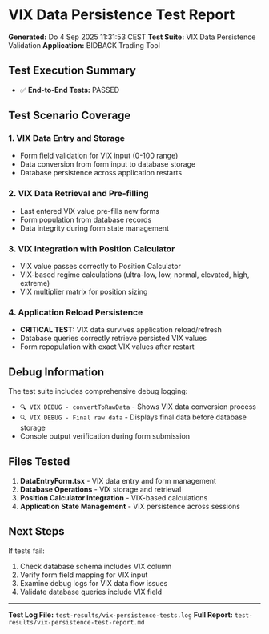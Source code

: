 # VIX Data Persistence Test Report

**Generated:** Do  4 Sep 2025 11:31:53 CEST
**Test Suite:** VIX Data Persistence Validation
**Application:** BIDBACK Trading Tool

## Test Execution Summary

- ✅ **End-to-End Tests:** PASSED

## Test Scenario Coverage

### 1. VIX Data Entry and Storage
- Form field validation for VIX input (0-100 range)
- Data conversion from form input to database storage
- Database persistence across application restarts

### 2. VIX Data Retrieval and Pre-filling
- Last entered VIX value pre-fills new forms
- Form population from database records
- Data integrity during form state management

### 3. VIX Integration with Position Calculator
- VIX value passes correctly to Position Calculator
- VIX-based regime calculations (ultra-low, low, normal, elevated, high, extreme)
- VIX multiplier matrix for position sizing

### 4. Application Reload Persistence
- **CRITICAL TEST:** VIX data survives application reload/refresh
- Database queries correctly retrieve persisted VIX values
- Form repopulation with exact VIX values after restart

## Debug Information

The test suite includes comprehensive debug logging:
- `🔍 VIX DEBUG - convertToRawData` - Shows VIX data conversion process
- `🔍 VIX DEBUG - Final raw data` - Displays final data before database storage
- Console output verification during form submission

## Files Tested

1. **DataEntryForm.tsx** - VIX data entry and form management
2. **Database Operations** - VIX storage and retrieval
3. **Position Calculator Integration** - VIX-based calculations
4. **Application State Management** - VIX persistence across sessions

## Next Steps

If tests fail:
1. Check database schema includes VIX column
2. Verify form field mapping for VIX input
3. Examine debug logs for VIX data flow issues
4. Validate database queries include VIX field

---

**Test Log File:** `test-results/vix-persistence-tests.log`
**Full Report:** `test-results/vix-persistence-test-report.md`
